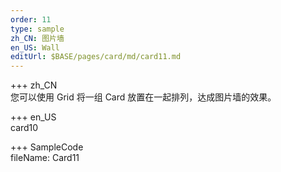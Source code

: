 ```yaml
---
order: 11
type: sample
zh_CN: 图片墙
en_US: Wall
editUrl: $BASE/pages/card/md/card11.md
---
```


+++ zh_CN  
您可以使用 Grid 将一组 Card 放置在一起排列，达成图片墙的效果。

+++ en_US  
card10

+++ SampleCode  
fileName: Card11
